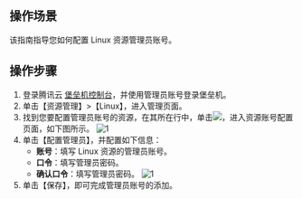 ## 操作场景
该指南指导您如何配置 Linux 资源管理员账号。



## 操作步骤

1. 登录腾讯云 [堡垒机控制台](https://console.cloud.tencent.com/cds/dasb)，并使用管理员账号登录堡垒机。
2. 单击【资源管理】>【Linux】，进入管理页面。
3. 找到您要配置管理员账号的资源，在其所在行中，单击<img src="https://main.qcloudimg.com/raw/6ce56e0ba623b3c88ac789505dd16234.png"  style="margin:0;">，进入资源账号配置页面，如下图所示。
    ![1](https://main.qcloudimg.com/raw/b04669730acd62048622192f6211c8d3.png)
4. 单击【配置管理员】，并配置如下信息：
     - **账号**：填写 Linux 资源的管理员账号。
     - **口令**：填写管理员密码。
     - **确认口令**：填写管理员密码。
    ![1](https://main.qcloudimg.com/raw/9c5c2f0f9b290ef72240de3bf9b98ede.png)
5. 单击【保存】，即可完成管理员账号的添加。

